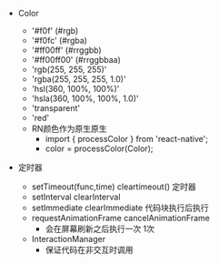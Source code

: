 * Color
	* '#f0f' (#rgb)
	* '#f0fc' (#rgba)
	* '#ff00ff' (#rrggbb)
	* '#ff00ff00' (#rrggbbaa)
	* 'rgb(255, 255, 255)'
	* 'rgba(255, 255, 255, 1.0)'
	* 'hsl(360, 100%, 100%)'
	* 'hsla(360, 100%, 100%, 1.0)'
	* 'transparent'
	* 'red'
	* RN颜色作为原生原生
		* import { processColor } from 'react-native';
		* color =  processColor(Color);
		
* 定时器
	* setTimeout(func,time) cleartimeout() 定时器
	* setInterval clearInterval 
	* setImmediate clearImmediate 代码块执行后执行
	* requestAnimationFrame cancelAnimationFrame
		*  会在屏幕刷新之后执行一次   1次
	* InteractionManager
		* 保证代码在非交互时调用